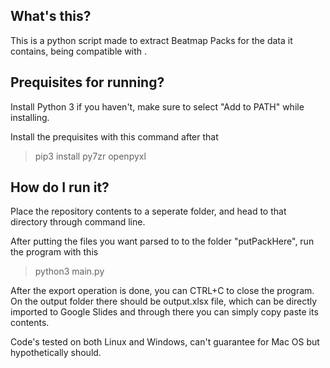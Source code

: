 ## What's this?

This is a python script made to extract Beatmap Packs for the data it contains, being compatible with . 

## Prequisites for running?

Install Python 3 if you haven't, make sure to select "Add to PATH" while installing. 

Install the prequisites with this command after that

>pip3 install py7zr openpyxl

## How do I run it?

Place the repository contents to a seperate folder, and head to that directory through command line.

After putting the files you want parsed to to the folder "putPackHere", run the program with this

>python3 main.py

After the export operation is done, you can CTRL+C to close the program. On the output folder there should be output.xlsx file, which can be directly imported to Google Slides and through there you can simply copy paste its contents. 

Code's tested on both Linux and Windows, can't guarantee for Mac OS but hypothetically should.
